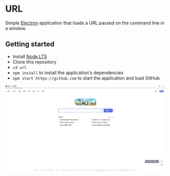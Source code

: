 # URL

Simple [Electron](http://electron.atom.io) application that loads a URL
passed on the command line in a window.

## Getting started

- Install [Node LTS](https://nodejs.org)
- Clone this repository
- `cd url`
- `npm install` to install the application's dependencies
- `npm start https://github.com` to start the application and load GitHub

![image](doc/1.png)